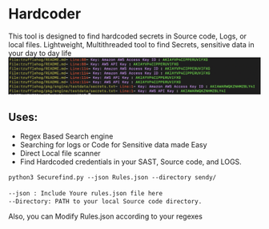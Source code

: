 # Hardcoder
This tool is designed to find hardcoded secrets in Source code, Logs, or local files. Lightweight, Multithreaded tool to find Secrets, sensitive data in your day to day life
![Alt text](https://github.com/Miracl3xt/Hardcoder/blob/main/k.png)


## Uses:
* Regex Based Search engine
* Searching for logs or Code for Sensitive data made Easy
* Direct Local file scanner
* Find Hardcoded credentials in your SAST, Source code, and LOGS.


```CMD:
python3 Securefind.py --json Rules.json --directory sendy/

--json : Include Youre rules.json file here
--Directory: PATH to your local Source code directory.
```


Also, you can Modify Rules.json according to your regexes
